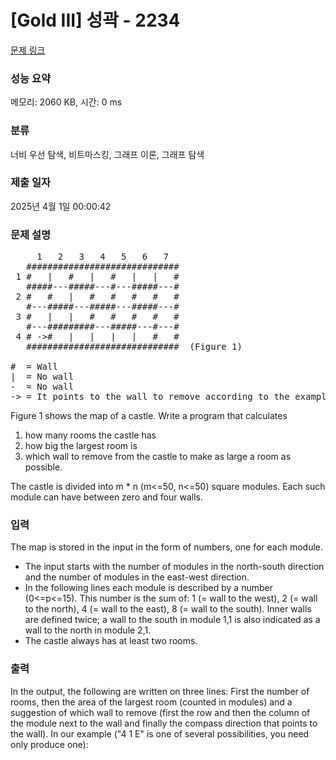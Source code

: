 # [Gold III] 성곽 - 2234 

[문제 링크](https://www.acmicpc.net/problem/2234) 

### 성능 요약

메모리: 2060 KB, 시간: 0 ms

### 분류

너비 우선 탐색, 비트마스킹, 그래프 이론, 그래프 탐색

### 제출 일자

2025년 4월 1일 00:00:42

### 문제 설명

<pre>     1   2   3   4   5   6   7
   #############################
 1 #   |   #   |   #   |   |   #
   #####---#####---#---#####---#   
 2 #   #   |   #   #   #   #   #
   #---#####---#####---#####---#
 3 #   |   |   #   #   #   #   #   
   #---#########---#####---#---#
 4 # ->#   |   |   |   |   #   #   
   #############################  (Figure 1)

#  = Wall
|  = No wall
-  = No wall
-> = It points to the wall to remove according to the example output.</pre>

<p>Figure 1 shows the map of a castle. Write a program that calculates</p>

<ol>
	<li>how many rooms the castle has</li>
	<li>how big the largest room is</li>
	<li>which wall to remove from the castle to make as large a room as possible.</li>
</ol>

<p>The castle is divided into m * n (m<=50, n<=50) square modules. Each such module can have between zero and four walls.</p>

### 입력 

 <p>The map is stored in the input in the form of numbers, one for each module.</p>

<ul>
	<li>The input starts with the number of modules in the north-south direction and the number of modules in the east-west direction.</li>
	<li>In the following lines each module is described by a number (0<=p<=15). This number is the sum of: 1 (= wall to the west), 2 (= wall to the north), 4 (= wall to the east), 8 (= wall to the south). Inner walls are defined twice; a wall to the south in module 1,1 is also indicated as a wall to the north in module 2,1.</li>
	<li>The castle always has at least two rooms.</li>
</ul>

### 출력 

 <p>In the output, the following are written on three lines: First the number of rooms, then the area of the largest room (counted in modules) and a suggestion of which wall to remove (first the row and then the column of the module next to the wall and finally the compass direction that points to the wall). In our example ("4 1 E" is one of several possibilities, you need only produce one):</p>

<p> </p>

